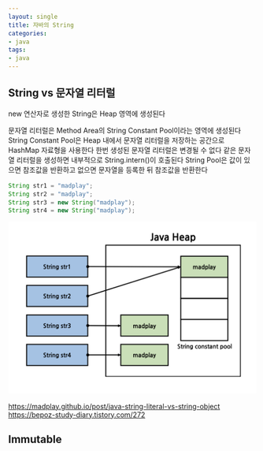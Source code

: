 ```yaml
---
layout: single
title: 자바의 String
categories:
- java
tags: 
- java
---
```


## String vs 문자열 리터럴

new 연산자로 생성한 String은 Heap 영역에 생성된다

문자열 리터럴은 Method Area의 String Constant Pool이라는 영역에 생성된다
String Constant Pool은 Heap 내에서 문자열 리터럴을 저장하는 공간으로 HashMap 자료형을 사용한다
한번 생성된 문자열 리터럴은 변경될 수 없다
같은 문자열 리터럴을 생성하면 내부적으로 String.intern()이 호출된다
String Pool은 값이 있으면 참조값을 반환하고 없으면 문자열을 등록한 뒤 참조값을 반환한다

```java
String str1 = "madplay";
String str2 = "madplay";
String str3 = new String("madplay");
String str4 = new String("madplay");
```



![image-20220412013856274](https://raw.githubusercontent.com/bgpark82/image/master/images/image-20220412013856274.png)

https://madplay.github.io/post/java-string-literal-vs-string-object
https://bepoz-study-diary.tistory.com/272


## Immutable

